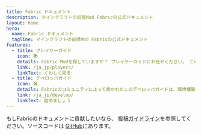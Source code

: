 ```yaml
---
title: Fabric ドキュメント
description: マインクラフトの前提Mod Fabricの公式ドキュメント
layout: home
hero:
  name: Fabric ドキュメント
  tagline: マインクラフトの前提Mod Fabricの公式ドキュメント
features:
  - title: プレイヤーガイド
    icon: 📚
    details: Fabric Modを探していますか？ プレイヤーガイドにお任せください。 このガイドでは、ダウンロードから、インストール、そしてトラブルの解決までお助けします。 プレイヤーガイドにお任せください。 このガイドでは、ダウンロードから、インストール、そしてトラブルの解決までお助けします。
    link: /ja_jp/players/
    linkText: くわしく見る
  - title: デベロッパガイド
    icon: 🛠️
    details: Fabricのコミュニティによって書かれたこのデベロッパガイドは、環境構築からレンダリングやネットワーキングなどの高度な内容までを扱っています。
    link: /ja_jp/develop/
    linkText: 始めましょう
---
```


もしFabricのドキュメントに貢献したいなら、 [投稿ガイドライン](./contributing)を参照してください。ソースコードは [GitHub](https://github.com/FabricMC/fabric-docs)にあります。
